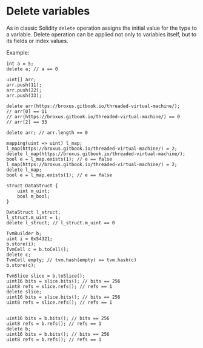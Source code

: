 # Delete variables

As in classic Solidity `delete` operation assigns the initial value for the type to a variable.
Delete operation can be applied not only to variables itself, but to its fields or index values.

Example:

```TVMSolidity
int a = 5;
delete a; // a == 0

uint[] arr;
arr.push(11);
arr.push(22);
arr.push(33);

delete arr(https://broxus.gitbook.io/threaded-virtual-machine/);
// arr[0] == 11
// arr(https://broxus.gitbook.io/threaded-virtual-machine/) == 0
// arr[2] == 33

delete arr; // arr.length == 0

mapping(uint => uint) l_map;
l_map(https://broxus.gitbook.io/threaded-virtual-machine/) = 2;
delete l_map(https://broxus.gitbook.io/threaded-virtual-machine/);
bool e = l_map.exists(1); // e == false
l_map(https://broxus.gitbook.io/threaded-virtual-machine/) = 2;
delete l_map;
bool e = l_map.exists(1); // e == false

struct DataStruct {
    uint m_uint;
    bool m_bool;
}

DataStruct l_struct;
l_struct.m_uint = 1;
delete l_struct; // l_struct.m_uint == 0

TvmBuilder b;
uint i = 0x54321;
b.store(i);
TvmCell c = b.toCell();
delete c;
TvmCell empty; // tvm.hash(empty) == tvm.hash(c)
b.store(c);

TvmSlice slice = b.toSlice();
uint16 bits = slice.bits(); // bits == 256
uint8 refs = slice.refs(); // refs == 1
delete slice;
uint16 bits = slice.bits(); // bits == 256
uint8 refs = slice.refs(); // refs == 1


uint16 bits = b.bits(); // bits == 256
uint8 refs = b.refs(); // refs == 1
delete b;
uint16 bits = b.bits(); // bits == 256
uint8 refs = b.refs(); // refs == 1
```